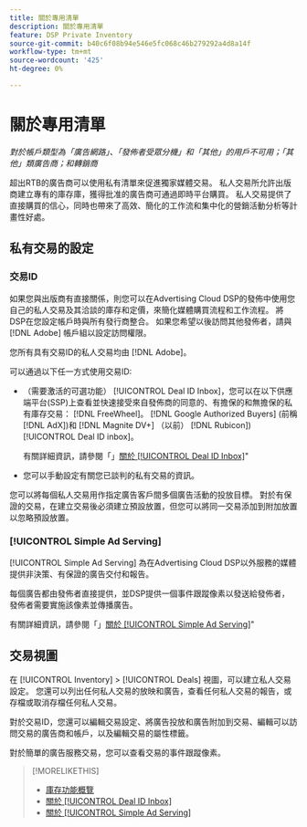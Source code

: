 ```yaml
---
title: 關於專用清單
description: 關於專用清單
feature: DSP Private Inventory
source-git-commit: b40c6f08b94e546e5fc068c46b279292a4d8a14f
workflow-type: tm+mt
source-wordcount: '425'
ht-degree: 0%

---
```


# 關於專用清單

*對於帳戶類型為「廣告網路」、「發佈者受眾分機」和「其他」的用戶不可用；「其他」類廣告商；和轉銷商*

超出RTB的廣告商可以使用私有清單來促進獨家媒體交易。 私人交易所允許出版商建立專有的庫存庫，獲得批准的廣告商可通過即時平台購買。 私人交易提供了直接購買的信心，同時也帶來了高效、簡化的工作流和集中化的營銷活動分析等計畫性好處。

## 私有交易的設定

### 交易ID

如果您與出版商有直接關係，則您可以在Advertising Cloud DSP的發佈中使用您自己的私人交易及其洽談的庫存和定價，來簡化媒體購買流程和工作流程。 將DSP在您設定帳戶時與所有發行商整合。 如果您希望以後訪問其他發佈者，請與 [!DNL Adobe] 帳戶組以設定訪問權限。 <!-- + sentence from Ramey? (no longer here) about how we certify the publishers -->

您所有具有交易ID的私人交易均由 [!DNL Adobe]。

可以通過以下任一方式使用交易ID:

* （需要激活的可選功能） [!UICONTROL Deal ID Inbox]，您可以在以下供應端平台(SSP)上查看並快速接受來自發佈商的同意的、有擔保的和無擔保的私有庫存交易： [!DNL FreeWheel]。 [!DNL Google Authorized Buyers] (前稱 [!DNL AdX])和 [!DNL Magnite DV+] （以前） [!DNL Rubicon]) [!UICONTROL Deal ID inbox]。

   有關詳細資訊，請參閱「」[關於 [!UICONTROL Deal ID Inbox]](deal-id-inbox-about.md)&quot;

* 您可以手動設定有關您已談判的私有交易的資訊。

您可以將每個私人交易用作指定廣告客戶間多個廣告活動的投放目標。 對於有保證的交易，在建立交易後必須建立預設放置，但您可以將同一交易添加到附加放置以忽略預設放置。

### [!UICONTROL Simple Ad Serving]

[!UICONTROL Simple Ad Serving] 為在Advertising Cloud DSP以外服務的媒體提供非決策、有保證的廣告交付和報告。

每個廣告都由發佈者直接提供，並DSP提供一個事件跟蹤像素以發送給發佈者，發佈者需要實施該像素並傳播廣告。

有關詳細資訊，請參閱「」[關於 [!UICONTROL Simple Ad Serving]](simple-deal-about.md)&quot;

## 交易視圖

在 [!UICONTROL Inventory] > [!UICONTROL Deals] 視圖，可以建立私人交易設定。 您還可以列出任何私人交易的放映和廣告，查看任何私人交易的報告，或存檔或取消存檔任何私人交易。

對於交易ID，您還可以編輯交易設定、將廣告投放和廣告附加到交易、編輯可以訪問交易的廣告商和帳戶，以及編輯交易的屬性標籤。

對於簡單的廣告服務交易，您可以查看交易的事件跟蹤像素。

>[!MORELIKETHIS]
>
>* [庫存功能概覽](/help/dsp/inventory/inventory-overview.md)
>* [關於 [!UICONTROL Deal ID Inbox]](/help/dsp/inventory/deal-id-inbox-about.md)
>* [關於 [!UICONTROL Simple Ad Serving]](simple-deal-about.md)

